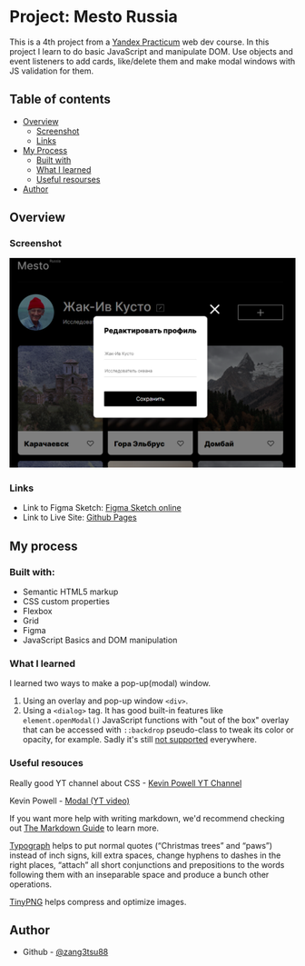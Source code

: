 # Project: Mesto Russia

This is a 4th project from a [Yandex Practicum](https://practicum.yandex.ru/) web dev course. In this project I learn to do basic JavaScript and manipulate DOM. Use objects and event listeners to add cards, like/delete them and make modal windows with JS validation for them.

## Table of contents

- [Overview](#overview)
  - [Screenshot](#screenshot)
  - [Links](#links)
- [My Process](#my-process)
  - [Built with](#built-with)
  - [What I learned](#what-i-learned)
  - [Useful resourses](#useful-resouces)
- [Author](#author)

## Overview

### Screenshot

![](./images/mesto_screenshot.png)

### Links

- Link to Figma Sketch: [Figma Sketch online](https://www.figma.com/file/2cn9N9jSkmxD84oJik7xL7/JavaScript.-Sprint-4?node-id=0%3A1)
- Link to Live Site: [Github Pages](https://zang3tsu88.github.io/mesto/)

## My process

### Built with:

- Semantic HTML5 markup
- CSS custom properties
- Flexbox
- Grid
- Figma
- JavaScript Basics and DOM manipulation

### What I learned

I learned two ways to make a pop-up(modal) window.

1. Using an overlay and pop-up window `<div>`.
2. Using a `<dialog>` tag. It has good built-in features like `element.openModal()` JavaScript functions with "out of the box" overlay that can be accessed with `::backdrop` pseudo-class to tweak its color or opacity, for example. Sadly it's still [not supported](https://caniuse.com/?search=dialog "CanIUse.com") everywhere.

### Useful resouces

Really good YT channel about CSS - [Kevin Powell YT Channel](https://www.youtube.com/@KevinPowell "Youtube Channel")

Kevin Powell - [Modal (YT video)](https://youtu.be/TAB_v6yBXIE)

If you want more help with writing markdown, we'd recommend checking out [The Markdown Guide](https://www.markdownguide.org/) to learn more.

[Typograph](https://www.artlebedev.ru/typograf/) helps to put normal quotes (“Christmas trees” and “paws”) instead of inch signs, kill extra spaces, change hyphens to dashes in the right places, “attach” all short conjunctions and prepositions to the words following them with an inseparable space and produce a bunch other operations.

[TinyPNG](https://tinypng.com/) helps compress and optimize images.

## Author

- Github - [@zang3tsu88](https://github.com/zang3tsu88)
